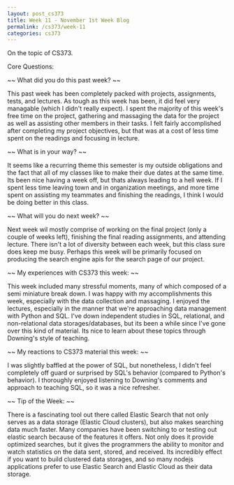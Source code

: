 ```yaml
---
layout: post_cs373
title: Week 11 - November 1st Week Blog
permalink: /cs373/week-11
categories: cs373
---
```


On the topic of CS373.

Core Questions:

~~ What did you do this past week? ~~

This past week has been completely packed with projects, assignments, tests, and lectures. As tough as this week has been, it did feel very managable (which I didn't really expect). I spent the majority of this week's free time on the project, gathering and massaging the data for the project as well as assisting other members in their tasks. I felt fairly accomplished after completing my project objectives, but that was at a cost of less time spent on the readings and focusing in lecture.


~~ What is in your way? ~~

It seems like a recurring theme this semester is my outside obligations and the fact that all of my classes like to make their due dates at the same time. Its been nice having a week off, but thats always leading to a hell week. If I spent less time leaving town and in organization meetings, and more time spent on assisting my teammates and finishing the readings, I think I would be doing better in this class.



~~ What will you do next week? ~~

Next week wil mostly comprise of working on the final project (only a couple of weeks left), finishing the final reading assignments, and attending lecture. There isn't a lot of diversity between each week, but this class sure does keep me busy. Perhaps this week will be primarily focused on producing the search engine apis for the search page of our project. 



~~ My experiences with CS373 this week: ~~

This week included many stressful moments, many of which composed of a semi miniature break down. I was happy with my accomplishments this week, especially with the data collection and massaging. I enjoyed the lectures, especially in the manner that we're approaching data management with Python and SQL. I've down independent studies in SQL, relational, and non-relational data storages/databases, but its been a while since I've gone over this kind of material. Its nice to learn about these topics through Downing's style of teaching.



~~ My reactions to CS373 material this week: ~~

I was slightly baffled at the power of SQL, but nonetheless, I didn't feel completely off guard or surprised by SQL's behavior (compared to Python's behavior). I thoroughly enjoyed listening to Downing's comments and approach to teaching SQL, so it was a nice refresher.



~~ Tip of the Week: ~~

There is a fascinating tool out there called Elastic Search that not only serves as a data storage (Elastic Cloud clusters), but also makes searching data much faster. Many companies have been switching to or testing out elastic search because of the features it offers. Not only does it provide optimized searches, but it gives the programmers the ability to monitor and watch statistics on the data sent, stored, and received. Its incredibly effect if you want to build clustered data storages, and so many nodejs applications prefer to use Elastic Search and Elastic Cloud as their data storage.


